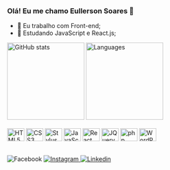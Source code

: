 ### Olá! Eu me chamo Eullerson Soares 👋

- 🔭 Eu trabalho com Front-end;
- 🌱 Estudando JavaScript e React.js;

<div>
   <img height="180" src="https://github-readme-stats.vercel.app/api?username=eullersonsoares&theme=github_dark&show_icons=true" alt="GitHub stats">
   <img height="180" src="https://github-readme-stats.vercel.app/api/top-langs/?username=eullersonsoares&layout=compact&theme=github_dark" alt="Languages">
</div>

<div style="display:inline_block;">
  <br>
  <img src="https://cdn.jsdelivr.net/gh/devicons/devicon/icons/html5/html5-plain.svg" alt="HTML5" height="30" width="40">
  <img src="https://cdn.jsdelivr.net/gh/devicons/devicon/icons/css3/css3-original.svg" alt="CSS3" height="30" width="40">
  <img src="https://cdn.jsdelivr.net/gh/devicons/devicon/icons/stylus/stylus-original.svg" alt="Stylus" height="30" width="40">
  <img src="https://cdn.jsdelivr.net/gh/devicons/devicon/icons/javascript/javascript-original.svg" alt="JavaScript" height="30" width="40">
  <img src="https://cdn.jsdelivr.net/gh/devicons/devicon/icons/react/react-original.svg" alt="React JS" height="30" width="40">
  <img src="https://cdn.jsdelivr.net/gh/devicons/devicon/icons/jquery/jquery-original.svg" alt="JQuery" height="30" width="40">
  <img src="https://cdn.jsdelivr.net/gh/devicons/devicon/icons/php/php-original.svg" alt="php" height="30" width="40">
  <img src="https://cdn.jsdelivr.net/gh/devicons/devicon/icons/wordpress/wordpress-original.svg" alt="WordPress" height="30" width="40">
</div>

##

<div style="display:inline_block;>
  <a href="https://www.facebook.com/Eullerson-Leal-Sites-103070418526100" target="_blank">
    <img src="https://img.shields.io/badge/Facebook-1877F2?style=for-the-badge&logo=facebook&logoColor=white" alt="Facebook">
  </a>
  <a href="https://www.instagram.com/eullersonsoares/" target="_blank">
    <img src="https://img.shields.io/badge/Instagram-E4405F?style=for-the-badge&logo=instagram&logoColor=white" alt="Instagram">
  </a>
  <a href="https://www.linkedin.com/in/eullersonleal/" target="_blank">
    <img src="https://img.shields.io/badge/LinkedIn-0077B5?style=for-the-badge&logo=linkedin&logoColor=white" alt="Linkedin">
  </a>
</div>

